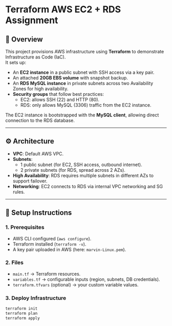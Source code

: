 # Terraform AWS EC2 + RDS Assignment

## 📌 Overview
This project provisions AWS infrastructure using **Terraform** to demonstrate Infrastructure as Code (IaC).  
It sets up:  
- An **EC2 instance** in a public subnet with SSH access via a key pair.  
- An attached **20GB EBS volume** with snapshot backup.  
- An **RDS MySQL instance** in private subnets across two Availability Zones for high availability.  
- **Security groups** that follow best practices:
  - EC2: allows SSH (22) and HTTP (80).  
  - RDS: only allows MySQL (3306) traffic from the EC2 instance.  

The EC2 instance is bootstrapped with the **MySQL client**, allowing direct connection to the RDS database.

---

## ⚙️ Architecture
- **VPC**: Default AWS VPC.  
- **Subnets**:
  - 1 public subnet (for EC2, SSH access, outbound internet).  
  - 2 private subnets (for RDS, spread across 2 AZs).  
- **High Availability**: RDS requires multiple subnets in different AZs to support failover.  
- **Networking**: EC2 connects to RDS via internal VPC networking and SG rules.  

---

## 🚀 Setup Instructions

### 1. Prerequisites
- AWS CLI configured (`aws configure`).  
- Terraform installed (`terraform -v`).  
- A key pair uploaded in AWS (here: `marvin-Linux.pem`).  

### 2. Files
- `main.tf` → Terraform resources.  
- `variables.tf` → configurable inputs (region, subnets, DB credentials).  
- `terraform.tfvars` (optional) → your custom variable values.  

### 3. Deploy Infrastructure
```bash
terraform init
terraform plan
terraform apply

